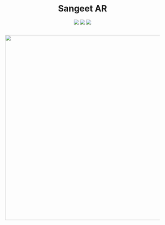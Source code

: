 <h1 align="center"> Sangeet AR </h1>

<p align="center">
  
<img src ="https://img.shields.io/badge/c%23-4D94FF.svg?style=for-the-badge&logo=c-sharp&logoColor=white">
<img src ="https://img.shields.io/badge/unity-%23000000.svg?style=for-the-badge&logo=unity&logoColor=white">
<img src ="https://img.shields.io/badge/Android-3DDC84.svg?style=for-the-badge&logo=Android&logoColor=white">

</p>

<p align="center">

<br>
<img src ="https://github.com/lakshaybhushan/Sangeet-AR/assets/74349407/1638e3f8-1d70-4056-8475-05dbbe9c2cec" width="600">

</p>
